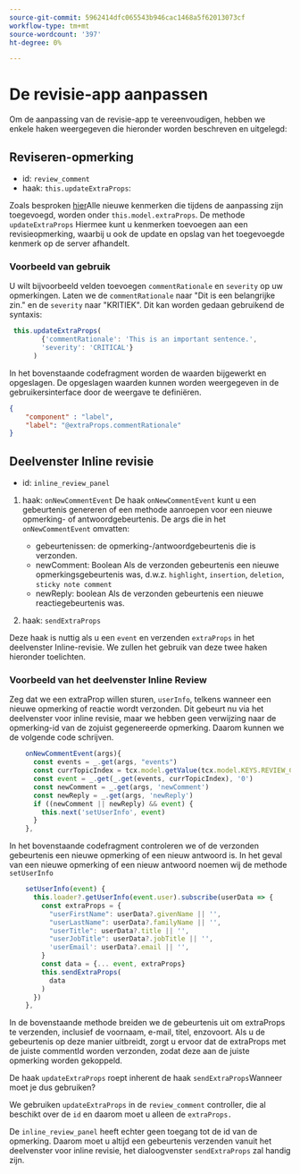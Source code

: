 ```yaml
---
source-git-commit: 5962414dfc065543b946cac1468a5f62013073cf
workflow-type: tm+mt
source-wordcount: '397'
ht-degree: 0%

---
```

# De revisie-app aanpassen

Om de aanpassing van de revisie-app te vereenvoudigen, hebben we enkele haken weergegeven die hieronder worden beschreven en uitgelegd:

## Reviseren-opmerking

- id: `review_comment`
- haak: `this.updateExtraProps`:

Zoals besproken [hier](../../aem_guides_framework/basic_customisation.md)Alle nieuwe kenmerken die tijdens de aanpassing zijn toegevoegd, worden onder `this.model.extraProps`. De methode `updateExtraProps` Hiermee kunt u kenmerken toevoegen aan een revisieopmerking, waarbij u ook de update en opslag van het toegevoegde kenmerk op de server afhandelt.

### Voorbeeld van gebruik

U wilt bijvoorbeeld velden toevoegen `commentRationale` en `severity` op uw opmerkingen.
Laten we de `commentRationale` naar &quot;Dit is een belangrijke zin.&quot; en de `severity` naar &quot;KRITIEK&quot;.
Dit kan worden gedaan gebruikend de syntaxis:

```typescript
 this.updateExtraProps(
        {'commentRationale': 'This is an important sentence.',
        'severity': 'CRITICAL'}
      )
```

In het bovenstaande codefragment worden de waarden bijgewerkt en opgeslagen. De opgeslagen waarden kunnen worden weergegeven in de gebruikersinterface door de weergave te definiëren.

```JSON
{
    "component" : "label",
    "label": "@extraProps.commentRationale"
}
```

## Deelvenster Inline revisie

- id: `inline_review_panel`

1. haak: `onNewCommentEvent`
De haak `onNewCommentEvent` kunt u een gebeurtenis genereren of een methode aanroepen voor een nieuwe opmerking- of antwoordgebeurtenis.
De args die in het `onNewCommentEvent` omvatten:
   - gebeurtenissen: de opmerking-/antwoordgebeurtenis die is verzonden.
   - newComment: Boolean Als de verzonden gebeurtenis een nieuwe opmerkingsgebeurtenis was, d.w.z. `highlight`, `insertion`, `deletion`, `sticky note comment`
   - newReply: boolean Als de verzonden gebeurtenis een nieuwe reactiegebeurtenis was.

2. haak: `sendExtraProps`

Deze haak is nuttig als u een `event` en verzenden `extraProps` in het deelvenster Inline-revisie. We zullen het gebruik van deze twee haken hieronder toelichten.

### Voorbeeld van het deelvenster Inline Review

Zeg dat we een extraProp willen sturen, `userInfo`, telkens wanneer een nieuwe opmerking of reactie wordt verzonden. Dit gebeurt nu via het deelvenster voor inline revisie, maar we hebben geen verwijzing naar de opmerking-id van de zojuist gegenereerde opmerking. Daarom kunnen we de volgende code schrijven.

```typescript
    onNewCommentEvent(args){
      const events = _.get(args, "events")
      const currTopicIndex = tcx.model.getValue(tcx.model.KEYS.REVIEW_CURR_TOPIC) || this.model.currTopicIndex || "0"
      const event = _.get(_.get(events, currTopicIndex), '0')
      const newComment = _.get(args, 'newComment')
      const newReply = _.get(args, 'newReply')
      if ((newComment || newReply) && event) {
        this.next('setUserInfo', event)
      }
    },
```

In het bovenstaande codefragment controleren we of de verzonden gebeurtenis een nieuwe opmerking of een nieuw antwoord is. In het geval van een nieuwe opmerking of een nieuw antwoord noemen wij de methode `setUserInfo`

```typescript
    setUserInfo(event) {
      this.loader?.getUserInfo(event.user).subscribe(userData => {
        const extraProps = {
          "userFirstName": userData?.givenName || '',
          "userLastName": userData?.familyName || '',
          "userTitle": userData?.title || '',
          "userJobTitle": userData?.jobTitle || '',
          'userEmail': userData?.email || '',
        }
        const data = {... event, extraProps}
        this.sendExtraProps(
          data
        )
      })
    },
```

In de bovenstaande methode breiden we de gebeurtenis uit om extraProps te verzenden, inclusief de voornaam, e-mail, titel, enzovoort. Als u de gebeurtenis op deze manier uitbreidt, zorgt u ervoor dat de extraProps met de juiste commentId worden verzonden, zodat deze aan de juiste opmerking worden gekoppeld.

De haak `updateExtraProps` roept inherent de haak `sendExtraProps`Wanneer moet je dus gebruiken?

We gebruiken `updateExtraProps` in de `review_comment` controller, die al beschikt over de `id` en daarom moet u alleen de `extraProps.`

De `inline_review_panel` heeft echter geen toegang tot de id van de opmerking. Daarom moet u altijd een gebeurtenis verzenden vanuit het deelvenster voor inline revisie, het dialoogvenster `sendExtraProps` zal handig zijn.
